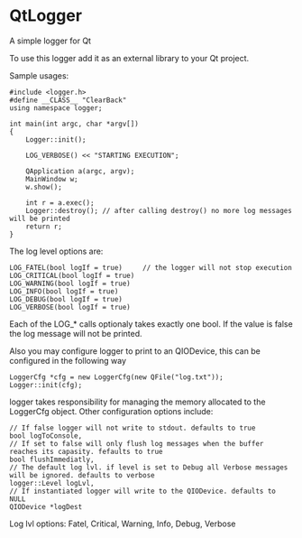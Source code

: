 QtLogger
========

A simple logger for Qt

To use this logger add it as an external library to your Qt project. 

Sample usages:

    #include <logger.h>
    #define __CLASS__ "ClearBack"
    using namespace logger;

    int main(int argc, char *argv[])
    {
        Logger::init();
    
        LOG_VERBOSE() << "STARTING EXECUTION";
    
        QApplication a(argc, argv);
        MainWindow w;
        w.show();

        int r = a.exec();
        Logger::destroy(); // after calling destroy() no more log messages will be printed
        return r;
    }

The log level options are:

    LOG_FATEL(bool logIf = true)     // the logger will not stop execution
    LOG_CRITICAL(bool logIf = true)
    LOG_WARNING(bool logIf = true)
    LOG_INFO(bool logIf = true)
    LOG_DEBUG(bool logIf = true)
    LOG_VERBOSE(bool logIf = true)

Each of the LOG_* calls optionaly takes exactly one bool. If the value is false the log message will not be printed.

Also you may configure logger to print to an QIODevice, this can be configured in the following way

    LoggerCfg *cfg = new LoggerCfg(new QFile("log.txt"));
    Logger::init(cfg);

logger takes responsibility for managing the memory allocated to the LoggerCfg object. Other configuration options include:

    // If false logger will not write to stdout. defaults to true
    bool logToConsole,
    // If set to false will only flush log messages when the buffer reaches its capasity. fefaults to true
    bool flushImmediatly, 
    // The default log lvl. if level is set to Debug all Verbose messages will be ignored. defaults to verbose
    logger::Level logLvl,
    // If instantiated logger will write to the QIODevice. defaults to NULL
    QIODevice *logDest

Log lvl options:
    Fatel, Critical, Warning, Info, Debug, Verbose



